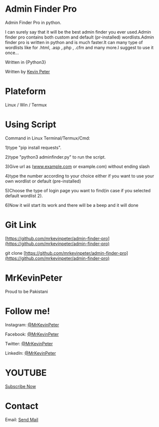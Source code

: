 # Admin Finder Pro
Admin Finder Pro in python.

I can surely say that it will be the best admin finder you ever used.Admin finder pro contains both custom and default (pr-installed) wordlists.Admin finder pro is written in python and is much faster.It can many type of wordlists like for .html, .asp ,.php , .cfm and many more.I suggest to use it once...

Written in {Python3}

Written by [Kevin Peter](https://github.com/mrkevinpeter)

# Plateform

Linux / Win / Termux

# Using Script
Command in Linux Terminal/Termux/Cmd:

1)type "pip install requests".

2)type "python3  adminfinder.py" to run the script.

3)Give url as (www.example.com or example.com) without ending slash

4)type the  number according to your choice either if you want to use your own wordlist or default (pre-installed)

5)Choose the type of login page you want to find(in case if you selected default wordlist 2).

6)Now it wiil start its work and there will be a beep and it will done
# Git Link
[https://github.com/mrkevinpeter/admin-finder-pro](https://github.com/mrkevinpeter/admin-finder-pro)

git clone [https://github.com/mrkevinpeter/admin-finder-pro](https://github.com/mrkevinpeter/admin-finder-pro)

# MrKevinPeter
Proud to be Pakistani
# Follow me!

Instagram: [@MrKevinPeter](https://instagram.com/mrkevinpeter)

Facebook: [@MrKevinPeter](https://facebook.com/mrkevinpeter)

Twitter: [@MrKevinPeter](https://twitter.com/mrkevinpeter)

LinkedIn: [@MrKevinPeter](https://linkedin.com/mrkevinpeter)

# YOUTUBE
[Subscribe Now](https://www.youtube.com/channel/hackerlaboratory) 

# Contact
Email: [Send Mail](mailto:mrkevinpeter.info@Gmail.Com)
